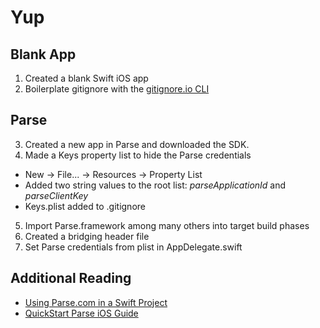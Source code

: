 Yup
========

## Blank App
1. Created a blank Swift iOS app
2. Boilerplate gitignore with the [gitignore.io CLI](http://www.gitignore.io/cli)

## Parse
3. Created a new app in Parse and downloaded the SDK. 
4. Made a Keys property list to hide the Parse credentials
  * New -> File... -> Resources -> Property List
  * Added two string values to the root list: _parseApplicationId_ and _parseClientKey_
  * Keys.plist added to .gitignore
5. Import Parse.framework among many others into target build phases
6. Created a bridging header file
7. Set Parse credentials from plist in AppDelegate.swift

## Additional Reading
* [Using Parse.com in a Swift Project](http://www.bradheintz.com/ios/2014/06/10/tutorial-using-parse-com-in-a-swift-project/)
* [QuickStart Parse iOS Guide](https://www.parse.com/apps/quickstart?#parse_data/mobile/ios/native/existing)
